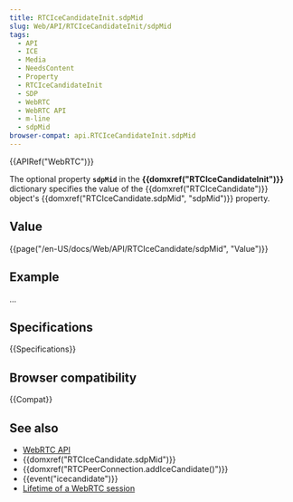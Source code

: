 ```yaml
---
title: RTCIceCandidateInit.sdpMid
slug: Web/API/RTCIceCandidateInit/sdpMid
tags:
  - API
  - ICE
  - Media
  - NeedsContent
  - Property
  - RTCIceCandidateInit
  - SDP
  - WebRTC
  - WebRTC API
  - m-line
  - sdpMid
browser-compat: api.RTCIceCandidateInit.sdpMid
---
```

{{APIRef("WebRTC")}}

The optional property **`sdpMid`** in the **{{domxref("RTCIceCandidateInit")}}** dictionary specifies the value of the {{domxref("RTCIceCandidate")}} object's {{domxref("RTCIceCandidate.sdpMid", "sdpMid")}} property.

## Value

{{page("/en-US/docs/Web/API/RTCIceCandidate/sdpMid", "Value")}}

## Example

...

## Specifications

{{Specifications}}

## Browser compatibility

{{Compat}}

## See also

- [WebRTC API](/en-US/docs/Web/API/WebRTC_API)
- {{domxref("RTCIceCandidate.sdpMid")}}
- {{domxref("RTCPeerConnection.addIceCandidate()")}}
- {{event("icecandidate")}}
- [Lifetime of a WebRTC session](/en-US/docs/Web/API/WebRTC_API/Session_lifetime)
